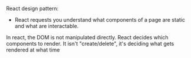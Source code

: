 React design pattern:

* React requests you understand what components of a page are static and what are interactable.

In react, the DOM is not manipulated directly. React decides which components to render.
	It isn't "create/delete", it's deciding what gets rendered at what time